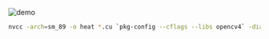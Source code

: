 ![demo](heat.gif)

```sh
nvcc -arch=sm_89 -o heat *.cu `pkg-config --cflags --libs opencv4` -diag-suppress 611 && ./heat
```

